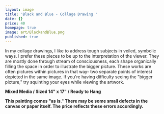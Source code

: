 ```yaml
---
layout: image
title: 'Black and Blue - Collage Drawing '
date: {}
price: 40
homepage: true
image: art/BlackandBlue.png
published: true
---
```


In my collage drawings, I like to address tough subjects in veiled, symbolic ways. I prefer these pieces to be up to the interpretation of the viewer. They are mostly done through stream of consciousness, each shape organically filling the space in order to illustrate the bigger picture. These works are often pictures within pictures in that way- two separate points of interest depicted in the same image. If you're having difficulty seeing the "bigger picture," try squinting your eyes while viewing the artwork.

**Mixed Media / Sized 14" x 17" / Ready to Hang**

 **This painting comes "as is." There may be some small defects in the canvas or paper itself. The price reflects these errors accordingly.**
